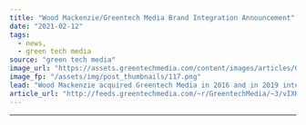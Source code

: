 ```yaml
---
title: "Wood Mackenzie/Greentech Media Brand Integration Announcement"
date: "2021-02-12"
tags: 
  - news,
  - green tech media
source: "green tech media"
image_url: "https://assets.greentechmedia.com/content/images/articles/GTM_Logo.png"
image_fp: "/assets/img/post_thumbnails/117.png"
lead: "Wood Mackenzie acquired Greentech Media in 2016 and in 2019 integrated the GTM research practice into our ever-expanding Power and Renewables research team. Since then we have continued to use greentechmedia.com and GTM Squared as vehicles to present ..."
article_url: "http://feeds.greentechmedia.com/~r/GreentechMedia/~3/vIXHSPm0Fng/wood-mackenzie-greentech-media-brand-integration-announcement"
---
```


---

